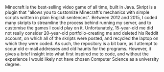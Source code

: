 Minecraft is the best-selling video game of all time, built in Java. Skript is a plugin that "allows you to customize Minecraft's mechanics with simple scripts written in plain English sentences". Between 2012 and 2015, I coded many skripts to streamline the process behind running my server, and to customise the games I could play on it. Unfortunately, 15-year-old me did not really consider 20-year-old portfolio-creating me and deleted his Reddit account, on which all of the skripts were posted, and recycled the laptop on which they were coded. As such, the repository is a bit bare, as I attempt to scour old e-mail addresses and old haunts for the programs. However, it gives a brief insight into what first inspired me to code, and without the experience I would likely not have chosen Computer Science as a university degree. 
